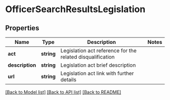 # OfficerSearchResultsLegislation

## Properties
Name | Type | Description | Notes
------------ | ------------- | ------------- | -------------
**act** | **string** | Legislation act reference for the related disqualification | 
**description** | **string** | Legislation act brief description | 
**url** | **string** | Legislation act link with further details | 

[[Back to Model list]](../README.md#documentation-for-models) [[Back to API list]](../README.md#documentation-for-api-endpoints) [[Back to README]](../README.md)


